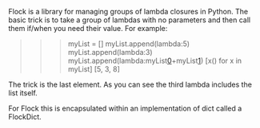 Flock is a library for managing groups of lambda closures in Python.  The basic trick is to take a group of 
lambdas with no parameters and then call them if/when you need their value.  For example:

>>> myList = []
>>> myList.append(lambda:5)
>>> myList.append(lambda:3)
>>> myList.append(lambda:myList[0]()+myList[1]())
>>> [x() for x in myList]
[5, 3, 8]

The trick is the last element.  As you can see the third lambda includes the list itself.

For Flock this is encapsulated within an implementation of dict called a FlockDict.